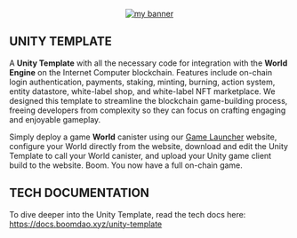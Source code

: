 <p align="center">
  <a href="logo" target="_blank" rel="noreferrer"><img src="https://github.com/BoomDAO/game-launcher/assets/29381374/875537bb-f9d4-4594-84e0-a7375ce46213" alt="my banner"></a>
</p>

## UNITY TEMPLATE

A **Unity Template** with all the necessary code for integration with the **World Engine** on the Internet Computer blockchain. Features include on-chain login authentication, payments, staking, minting, burning, action system, entity datastore, white-label shop, and white-label NFT marketplace. We designed this template to streamline the blockchain game-building process, freeing developers from complexity so they can focus on crafting engaging and enjoyable gameplay. 

Simply deploy a game **World** canister using our [Game Launcher](launcher.boomdao.xyz) website, configure your World directly from the website, download and edit the Unity Template to call your World canister, and upload your Unity game client build to the website. Boom. You now have a full on-chain game.

## TECH DOCUMENTATION

To dive deeper into the Unity Template, read the tech docs here: https://docs.boomdao.xyz/unity-template
